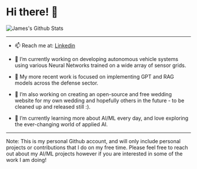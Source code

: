 # Hi there! 👋


![James's Github Stats](https://github-readme-stats.vercel.app/api?username=jpoir&count_private=true&hide=issues)
<!-- ![Top Languages](https://github-readme-stats.vercel.app/api/top-langs/?username=jpoir&layout=compact)-->

---
- 📫 Reach me at: [Linkedin](https://www.linkedin.com/in/jpoir/)

- 🔭 I’m currently working on developing autonomous vehicle systems using various Neural Networks trained on a wide array of sensor grids.
- 🔭 My more recent work is focused on implementing GPT and RAG models across the defense sector.
- 🔭 I’m also working on creating an open-source and free wedding website for my own wedding and hopefully others in the future - to be cleaned up and released still :).
- 🌱 I’m currently learning more about AI/ML every day, and love exploring the ever-changing world of applied AI.
---

Note: This is my personal Github account, and will only include personal projects or contributions that I do on my free time.  Please feel free to reach out about my AI/ML projects however if you are interested in some of the work I am doing!
<!-- **jpoirier1/jpoirier1** is a ✨ _special_ ✨ repository because its `README.md` (this file) appears on your GitHub profile.

Templates:

- 🔭 I’m currently working on ...
- 🌱 I’m currently learning ...
- 👯 I’m looking to collaborate on ...
- 🤔 I’m looking for help with ...
- 💬 Ask me about ...
- 📫 How to reach me: ...
- 😄 Pronouns: ...
- ⚡ Fun fact: ...
-->
